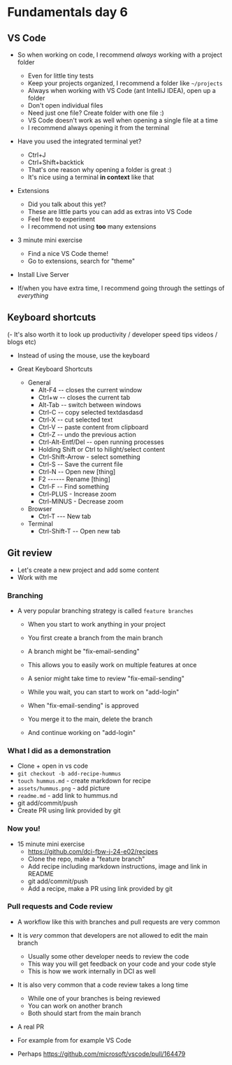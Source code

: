 # Fundamentals day 6

## VS Code

- So when working on code, I recommend _always_ working with a project folder
    - Even for little tiny tests
    - Keep your projects organized, I recommend a folder like `~/projects`
    - Always when working with VS Code (ant IntelliJ IDEA), open up a folder
    - Don't open individual files
    - Need just one file? Create folder with one file :)
    - VS Code doesn't work as well when opening a single file at a time
    - I recommend always opening it from the terminal

- Have you used the integrated terminal yet?
    - Ctrl+J
    - Ctrl+Shift+backtick
    - That's one reason why opening a folder is great :)
    - It's nice using a terminal **in context** like that

- Extensions
    - Did you talk about this yet?
    - These are little parts you can add as extras into VS Code
    - Feel free to experiment
    - I recommend not using **too** many extensions

- 3 minute mini exercise
    - Find a nice VS Code theme!
    - Go to extensions, search for "theme"

- Install Live Server
- If/when you have extra time, I recommend going through the settings of *everything*

## Keyboard shortcuts

(- It's also worth it to look up productivity / developer speed tips videos / blogs etc)

- Instead of using the mouse, use the keyboard

- Great Keyboard Shortcuts
    - General
        - Alt-F4 -- closes the current window
        - Ctrl+w -- closes the current tab
        - Alt-Tab -- switch between windows
        - Ctrl-C -- copy selected textdasdasd
        - Ctrl-X -- cut selected text
        - Ctrl-V -- paste content from clipboard
        - Ctrl-Z -- undo the previous action
        - Ctrl-Alt-Entf/Del -- open running processes
        - Holding Shift or Ctrl to hilight/select content
        - Ctrl-Shift-Arrow - select something
        - Ctrl-S -- Save the current file
        - Ctrl-N -- Open new [thing]
        - F2 ------ Rename [thing]
        - Ctrl-F -- Find something
        - Ctrl-PLUS - Increase zoom
        - Ctrl-MINUS - Decrease zoom
    - Browser
        - Ctrl-T --- New tab
    - Terminal
        - Ctrl-Shift-T -- Open new tab

## Git review

- Let's create a new project and add some content
- Work with me


### Branching

- A very popular branching strategy is called `feature branches`
    - When you start to work anything in your project
    - You first create a branch from the main branch
    - A branch might be "fix-email-sending"
    - This allows you to easily work on multiple features at once
    - A senior might take time to review "fix-email-sending"
    - While you wait, you can start to work on "add-login"

    - When "fix-email-sending" is approved
    - You merge it to the main, delete the branch
    - And continue working on "add-login"


### What I did as a demonstration

- Clone + open in vs code
- `git checkout -b add-recipe-hummus`
- `touch hummus.md` - create markdown for recipe
- `assets/hummus.png` - add picture
- `readme.md` - add link to hummus.nd
- git add/commit/push
- Create PR using link provided by git

### Now you!

- 15 minute mini exercise
    - https://github.com/dci-fbw-j-24-e02/recipes
    - Clone the repo, make a "feature branch"
    - Add recipe including markdown instructions, image and link in README
    - git add/commit/push
    - Add a recipe, make a PR using link provided by git

### Pull requests and Code review

- A workflow like this with branches and pull requests are very common
- It is _very_ common that developers are not allowed to edit the main branch
    - Usually some other developer needs to review the code
    - This way you will get feedback on your code and your code style
    - This is how we work internally in DCI as well

- It is also very common that a code review takes a long time
    - While one of your branches is being reviewed
    - You can work on another branch
    - Both should start from the main branch

- A real PR
- For example from for example VS Code
- Perhaps https://github.com/microsoft/vscode/pull/164479

